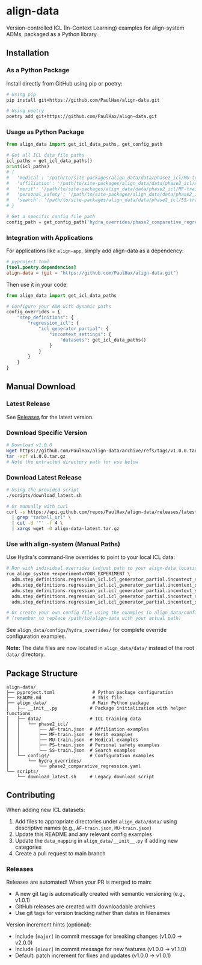 # align-data

Version-controlled ICL (In-Context Learning) examples for align-system ADMs, packaged as a Python library.

## Installation

### As a Python Package

Install directly from GitHub using pip or poetry:

```bash
# Using pip
pip install git+https://github.com/PaulHax/align-data.git

# Using poetry
poetry add git+https://github.com/PaulHax/align-data.git
```

### Usage as Python Package

```python
from align_data import get_icl_data_paths, get_config_path

# Get all ICL data file paths
icl_paths = get_icl_data_paths()
print(icl_paths)
# {
#   'medical': '/path/to/site-packages/align_data/data/phase2_icl/MU-train.json',
#   'affiliation': '/path/to/site-packages/align_data/data/phase2_icl/AF-train.json',
#   'merit': '/path/to/site-packages/align_data/data/phase2_icl/MF-train.json',
#   'personal_safety': '/path/to/site-packages/align_data/data/phase2_icl/PS-train.json',
#   'search': '/path/to/site-packages/align_data/data/phase2_icl/SS-train.json'
# }

# Get a specific config file path
config_path = get_config_path('hydra_overrides/phase2_comparative_regression.yaml')
```

### Integration with Applications

For applications like `align-app`, simply add align-data as a dependency:

```toml
# pyproject.toml
[tool.poetry.dependencies]
align-data = {git = "https://github.com/PaulHax/align-data.git"}
```

Then use it in your code:

```python
from align_data import get_icl_data_paths

# Configure your ADM with dynamic paths
config_overrides = {
    "step_definitions": {
        "regression_icl": {
            "icl_generator_partial": {
                "incontext_settings": {
                    "datasets": get_icl_data_paths()
                }
            }
        }
    }
}
```

## Manual Download

### Latest Release

See [Releases](https://github.com/PaulHax/align-data/releases) for the latest version.

### Download Specific Version

```bash
# Download v1.0.0
wget https://github.com/PaulHax/align-data/archive/refs/tags/v1.0.0.tar.gz
tar -xzf v1.0.0.tar.gz
# Note the extracted directory path for use below
```

### Download Latest Release

```bash
# Using the provided script
./scripts/download_latest.sh

# Or manually with curl
curl -s https://api.github.com/repos/PaulHax/align-data/releases/latest \
  | grep "tarball_url" \
  | cut -d '"' -f 4 \
  | xargs wget -O align-data-latest.tar.gz
```

### Use with align-system (Manual Paths)

Use Hydra's command-line overrides to point to your local ICL data:

```bash
# Run with individual overrides (adjust path to your align-data location)
run_align_system +experiment=YOUR_EXPERIMENT \
  adm.step_definitions.regression_icl.icl_generator_partial.incontext_settings.datasets.medical=/path/to/align-data/align_data/data/phase2_icl/MU-train.json \
  adm.step_definitions.regression_icl.icl_generator_partial.incontext_settings.datasets.affiliation=/path/to/align-data/align_data/data/phase2_icl/AF-train.json \
  adm.step_definitions.regression_icl.icl_generator_partial.incontext_settings.datasets.merit=/path/to/align-data/align_data/data/phase2_icl/MF-train.json \
  adm.step_definitions.regression_icl.icl_generator_partial.incontext_settings.datasets.personal_safety=/path/to/align-data/align_data/data/phase2_icl/PS-train.json \
  adm.step_definitions.regression_icl.icl_generator_partial.incontext_settings.datasets.search=/path/to/align-data/align_data/data/phase2_icl/SS-train.json

# Or create your own config file using the examples in align_data/configs/hydra_overrides/
# (remember to replace /path/to/align-data with your actual path)
```

See `align_data/configs/hydra_overrides/` for complete override configuration examples.

**Note:** The data files are now located in `align_data/data/` instead of the root `data/` directory.

## Package Structure

```
align-data/
├── pyproject.toml              # Python package configuration
├── README.md                   # This file
├── align_data/                 # Main Python package
│   ├── __init__.py            # Package initialization with helper functions
│   ├── data/                  # ICL training data
│   │   └── phase2_icl/
│   │       ├── AF-train.json  # Affiliation examples
│   │       ├── MF-train.json  # Merit examples
│   │       ├── MU-train.json  # Medical examples
│   │       ├── PS-train.json  # Personal safety examples
│   │       └── SS-train.json  # Search examples
│   └── configs/               # Configuration examples
│       └── hydra_overrides/
│           └── phase2_comparative_regression.yaml
└── scripts/
    └── download_latest.sh     # Legacy download script
```

## Contributing

When adding new ICL datasets:

1. Add files to appropriate directories under `align_data/data/` using descriptive names (e.g., `AF-train.json`, `MU-train.json`)
2. Update this README and any relevant config examples
3. Update the `data_mapping` in `align_data/__init__.py` if adding new categories
4. Create a pull request to main branch

### Releases

Releases are automated! When your PR is merged to main:

- A new git tag is automatically created with semantic versioning (e.g., v1.0.1)
- GitHub releases are created with downloadable archives
- Use git tags for version tracking rather than dates in filenames

Version increment hints (optional):

- Include `[major]` in commit message for breaking changes (v1.0.0 → v2.0.0)
- Include `[minor]` in commit message for new features (v1.0.0 → v1.1.0)
- Default: patch increment for fixes and updates (v1.0.0 → v1.0.1)
